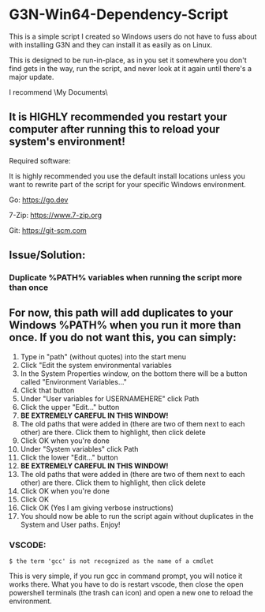 # G3N-Win64-Dependency-Script
 This is a simple script I created so Windows users do not have to fuss about with installing G3N and they can install it as easily as on Linux.

This is designed to be run-in-place, as in you set it somewhere you don't find gets in the way, run the script, and never look at it again until there's a major update.


I recommend \My Documents\

## **It is HIGHLY recommended you restart your computer after running this to reload your system's environment!**

Required software:

It is highly recommended you use the default install locations unless you want to rewrite part of the script for your specific Windows environment.

Go: https://go.dev

7-Zip: https://www.7-zip.org

Git: https://git-scm.com

## Issue/Solution:

### Duplicate %PATH% variables when running the script more than once

## For now, this path will add duplicates to your Windows %PATH% when you run it more than once. If you do not want this, you can simply:

1. Type in "path" (without quotes) into the start menu
2. Click "Edit the system environmental variables
3. In the System Properties window, on the bottom there will be a button called "Environment Variables..."
4. Click that button
5. Under "User variables for USERNAMEHERE" click Path
6. Click the upper "Edit..." button
7. **BE EXTREMELY CAREFUL IN THIS WINDOW!**
8. The old paths that were added in (there are two of them next to each other) are there. Click them to highlight, then click delete
9. Click OK when you're done
10. Under "System variables" click Path
11. Click the lower "Edit..." button
12. **BE EXTREMELY CAREFUL IN THIS WINDOW!**
13. The old paths that were added in (there are two of them next to each other) are there. Click them to highlight, then click delete
14. Click OK when you're done
15. Click OK
16. Click OK (Yes I am giving verbose instructions)
17. You should now be able to run the script again without duplicates in the System and User paths. Enjoy!

### VSCODE:

    $ the term 'gcc' is not recognized as the name of a cmdlet

This is very simple, if you run gcc in command prompt, you will notice it works there. What you have to do is restart vscode, then close the open powershell terminals (the trash can icon) and open a new one to reload the environment.
